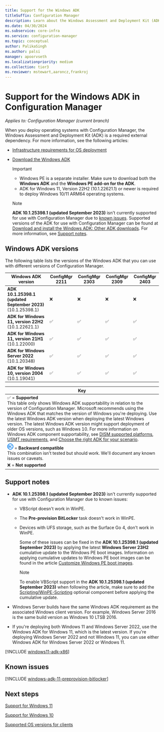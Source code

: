 ```yaml
---
title: Support for the Windows ADK
titleSuffix: Configuration Manager
description: Learn about the Windows Assessment and Deployment Kit (ADK) versions that are supported for OS deployment with Configuration Manager.
ms.date: 04/30/2024
ms.subservice: core-infra
ms.service: configuration-manager
ms.topic: conceptual
author: PalikaSingh
ms.author: palsi
manager: apoorvseth
ms.localizationpriority: medium
ms.collection: tier3
ms.reviewer: mstewart,aaroncz,frankroj
---
```


# Support for the Windows ADK in Configuration Manager

*Applies to: Configuration Manager (current branch)*

When you deploy operating systems with Configuration Manager, the Windows Assessment and Deployment Kit (ADK) is a required external dependency. For more information, see the following articles:

- [Infrastructure requirements for OS deployment](/mem/configmgr/osd/plan-design/infrastructure-requirements-for-operating-system-deployment#windows-adk)

- [Download the Windows ADK](/windows-hardware/get-started/adk-install)

    > [!IMPORTANT]
    >
    > - Windows PE is a separate installer. Make sure to download both the **Windows ADK** and the **Windows PE add-on for the ADK**.
    > - ADK for Windows 11, Version 22H2 (10.1.22621.1) or newer is required to deploy Windows 10/11 ARM64 operating systems.

    > [!NOTE]
    >
    > **ADK 10.1.25398.1 (updated September 2023)** isn't currently supported for use with Configuration Manager due to [known issues](#support-notes). Supported versions of the ADK for use with Configuration Manager can be found at [Download and install the Windows ADK: Other ADK downloads](/windows-hardware/get-started/adk-install#other-adk-downloads). For more information, see [Support notes](#support-notes).

## Windows ADK versions

The following table lists the versions of the Windows ADK that you can use with different versions of Configuration Manager.

| Windows ADK version            | ConfigMgr 2211| ConfigMgr 2303 | ConfigMgr 2309 | ConfigMgr 2403  |
|--------------------------------|----------------|----------------|----------------|----------------|
| **ADK 10.1.25398.1 (updated September 2023)** <br>(10.1.25398.1)| ❌ | ❌ | ❌ | ❌ |
| **ADK for Windows 11, version 22H2**<br>(10.1.22621.1)| ✅ | ✅ | ✅ | ✅ |
| **ADK for Windows 11, version 21H1**<br>(10.1.22000) | ✅ | ✅ | ✅ | ✅ |
| **ADK for Windows Server 2022**<br>(10.1.20348)  | ✅ | ✅ | ✅ | ✅ |
| **ADK for Windows 10, version 2004**<br>(10.1.19041)| ✅ | ✅ | ✅ | ✅ |

|Key|
|--|
| ✅ = **Supported** <br/> This table only shows Windows ADK supportability in relation to the version of Configuration Manager. Microsoft recommends using the Windows ADK that matches the version of Windows you're deploying. Use the latest Windows ADK version when deploying the latest Windows version. The latest Windows ADK version might support deployment of older OS versions, such as Windows 10.<!-- SCCMDocs issue 1229 --> For more information on Windows ADK component supportability, see [DISM supported platforms](/windows-hardware/manufacture/desktop/dism-supported-platforms), [USMT requirements](/windows/deployment/usmt/usmt-requirements#bkmk-1), and [Choose the right ADK for your scenario](/windows-hardware/get-started/adk-install#choose-the-right-adk-for-your-scenario). |
| ![Backwards compatible](media/blue-compat.png)  = **Backward compatible** <br/> This combination isn't tested but should work. We'll document any known issues or caveats. |
| ❌ = **Not supported** |

## Support notes

- **ADK 10.1.25398.1 (updated September 2023)** isn't currently supported for use with Configuration Manager due to known issues:

  - VBScript doesn't work in WinPE.
  - The **Pre-provision BitLocker** task doesn't work in WinPE.
  - Devices with UFS storage, such as the Surface Go 4, don't work in WinPE.

    Some of these issues can be fixed in the **ADK 10.1.25398.1 (updated September 2023)** by applying the latest **Windows Server 23H2** cumulative update to the Windows PE boot images. Information on applying cumulative updates to Windows PE boot images can be found in the article [Customize Windows PE boot images](/windows/deployment/customize-boot-image).

    > [!NOTE]
    >
    > To enable VBScript support in the **ADK 10.1.25398.1 (updated September 2023)** when following the article, make sure to add the [Scripting/WinPE-Scripting](/windows-hardware/manufacture/desktop/winpe-add-packages--optional-components-reference) optional component before applying the cumulative update.

- Windows Server builds have the same Windows ADK requirement as the associated Windows client version. For example, Windows Server 2016 is the same build version as Windows 10 LTSB 2016.

- If you're deploying both Windows 11 and Windows Server 2022, use the Windows ADK for Windows 11, which is the latest version. If you're deploying Windows Server 2022 and not Windows 11, you can use either Windows ADK for Windows Server 2022 or Windows 11.

<!--12440724-->
[!INCLUDE [windows11-adk-x86](includes/windows11-adk-x86.md)]

## Known issues

<!-- 11307733 -->
[!INCLUDE [windows-adk-11-preprovision-bitlocker](includes/windows-adk-11-preprovision-bitlocker.md)]

## Next steps

[Support for Windows 11](support-for-windows-11.md)

[Support for Windows 10](support-for-windows-10.md)

[Supported OS versions for clients](supported-operating-systems-for-clients-and-devices.md)
